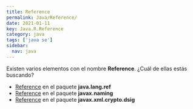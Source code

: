 ```yaml
---
title: Reference
permalink: Java/Reference/
date: 2021-01-11
key: Java.R.Reference
category: java
tags: ['java se']
sidebar: 
  nav: java
---
```


Existen varios elementos con el nombre **Reference**. ¿Cuál de ellas estás buscando?
<ul>
<li><a href="/Java/Reference-java-lang-ref/">Reference</a> en el paquete <strong>java.lang.ref</strong></li>
<li><a href="/Java/Reference-javax-naming/">Reference</a> en el paquete <strong>javax.naming</strong></li>
<li><a href="/Java/Reference-javax-xml-crypto-dsig/">Reference</a> en el paquete <strong>javax.xml.crypto.dsig</strong></li>
<ul>
